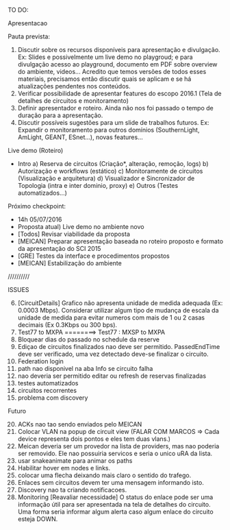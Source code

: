 TO DO:

Apresentacao

Pauta prevista:
1) Discutir sobre os recursos disponíveis para apresentação e divulgação. Ex: Slides e possivelmente um live demo no playgroud; e para divulgação acesso ao playground, documento em PDF sobre overview do ambiente, videos... Acredito que temos versões de todos esses materiais, precisamos então discutir quais se aplicam e se há atualizações pendentes nos conteúdos.
2) Verificar possibilidade de apresentar features do escopo 2016.1 (Tela de detalhes de circuitos e monitoramento)
3) Definir apresentador e roteiro. Ainda não nos foi passado o tempo de duração para a apresentação.
4) Discutir possíveis sugestões para um slide de trabalhos futuros. Ex: Expandir o monitoramento para outros domínios (SouthernLight, AmLight, GEANT, ESnet...), novas features...

Live demo (Roteiro)
- Intro
a) Reserva de circuitos (Criação*, alteração,  remoção, logs)
b) Autorização e workflows (estático)
c) Monitoramente de circuitos (Visualização e arquitetura)
d) Visualizador e Sincronizador de Topologia (intra e inter dominio, proxy)
e) Outros (Testes automatizados...)

Próximo checkpoint:
- 14h 05/07/2016
- Proposta atual) Live demo no ambiente novo
- [Todos] Revisar viabilidade da proposta
- [MEICAN] Preparar apresentação baseada no roteiro proposto e formato da apresentação do SCI 2015
- [GRE] Testes da interface e procedimentos propostos
- [MEICAN] Estabilização do ambiente

//////////

ISSUES

6) [CircuitDetails] Grafico não apresenta unidade de medida adequada (Ex: 0.0003 Mbps). Considerar utilizar algum tipo de mudança de escala da unidade de medida para evitar numeros com mais de 1 ou 2 casas decimais (Ex 0.3Kbps ou 300 bps).
15) Test77 to MXPA ========>  Test77 : MXSP to MXPA
16) Bloquear dias do passado no schedule da reserve
18) Ediçao de circuitos finalizados nao deve ser permitido. PassedEndTime deve ser verificado, uma vez detectado deve-se finalizar o circuito.
24) Federation login
26) path nao disponivel na aba Info se circuito falha
27) nao deveria ser permitido editar ou refresh de reservas finalizadas
28) testes automatizados
29) circuitos recorrentes
30) problema com discovery

Futuro

20) ACKs nao tao sendo enviados pelo MEICAN
11) Colocar VLAN na popup de circuit view (FALAR COM MARCOS => Cada device representa dois pontos e eles tem duas vlans.)
21) Meican deveria ser um provedor na lista de providers, mas nao poderia ser removido.
Ele nao possuiria servicos e seria o unico uRA da lista.
22) usar snakeanimate para animar os paths
8) Habilitar hover em nodes e links. 
9) colocar uma flecha deixando mais claro o sentido do trafego.
7) Enlaces sem circuitos devem ter uma mensagem informando isto.
17) Discovery nao ta criando notificacoes.
25) Monitoring [Reavaliar necessidade] O status do enlace pode ser uma informação útil para ser apresentada na tela de detalhes do circuito. Uma forma seria informar algum alerta caso algum enlace do circuito esteja DOWN.